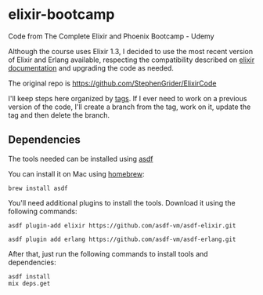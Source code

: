 # elixir-bootcamp
Code from The Complete Elixir and Phoenix Bootcamp - Udemy

Although the course uses Elixir 1.3, I decided to use the most recent version of Elixir and Erlang available, respecting the compatibility described on [elixir documentation](https://hexdocs.pm/elixir/master/compatibility-and-deprecations.html#compatibility-between-elixir-and-erlang-otp) and upgrading the code as needed.

The original repo is https://github.com/StephenGrider/ElixirCode

I'll keep steps here organized by [tags](https://github.com/thiagosalles/elixir-bootcamp/tags). If I ever need to work on a previous version of the code, I'll create a branch from the tag, work on it, update the tag and then delete the branch.

## Dependencies

The tools needed can be installed using [asdf](https://github.com/asdf-vm/asdf)

You can install it on Mac using [homebrew](https://brew.sh/):
```
brew install asdf
```

You'll need additional plugins to install the tools. Download it using the following commands:
```
asdf plugin-add elixir https://github.com/asdf-vm/asdf-elixir.git

asdf plugin add erlang https://github.com/asdf-vm/asdf-erlang.git
```

After that, just run the following commands to install tools and dependencies:
```
asdf install
mix deps.get
```

